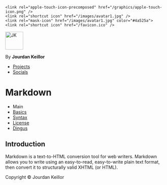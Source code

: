 <!DOCTYPE html PUBLIC "-//W3C//DTD XHTML 1.0 Transitional//EN"
        "http://www.w3.org/TR/xhtml1/DTD/xhtml1-transitional.dtd">
<html xmlns="http://www.w3.org/1999/xhtml" xml:lang="en" lang="en">
<head>
	<meta http-equiv="content-type" content="text/html; charset=utf-8" />
	<title>Joz' Scratchpad</title>

	<link rel="apple-touch-icon-precomposed" href="/graphics/apple-touch-icon.png" />
	<link rel="shortcut icon" href="/images/avatar1.jpg" />
	<link rel="mask-icon" href="/images/avatar1.jpg" color="#4a525a">
	<link rel="shortcut icon" href="/favicon.ico" />
</head>
<body>
<div id="Box">

<div id="Banner">
<a href="/" title="Joz' Scratchpad: Home"><img src="/images/logos/" alt="JK" height="56" /></a>
</div>

<div id="Sidebar">
<p>By <strong>Jourdan Keillor</strong></p>

<ul>
<li><a href="/projects/projects.md">Projects</a></li>
<li><a href="https://link.jozk.me">Socials</a></li>
</ul>

</div> <!-- Sidebar -->

  <div id="Main">

<div class="article">
<h1>Markdown</h1>

<ul id="ProjectSubmenu">
    <li><a class="selected" title="Markdown Project Page">Main</a></li>
    <li><a href="/projects/markdown/basics" title="Markdown Basics">Basics</a></li>
    <li><a href="/projects/markdown/syntax" title="Markdown Syntax Documentation">Syntax</a></li>
    <li><a href="/projects/markdown/license" title="Pricing and License Information">License</a></li>
    <li><a href="/projects/markdown/dingus" title="Online Markdown Web Form">Dingus</a></li>
</ul>

<h2>Introduction</h2>

<p>Markdown is a text-to-HTML conversion tool for web writers. Markdown
allows you to write using an easy-to-read, easy-to-write plain text
format, then convert it to structurally valid XHTML (or HTML).</p>

</div> <!-- article -->

<div id="Footer">
<p class="smallprint">
Copyright &copy; Jourdan Keillor
</p>
</div>

</div> <!-- Main -->

</div> <!-- box -->
</html>
